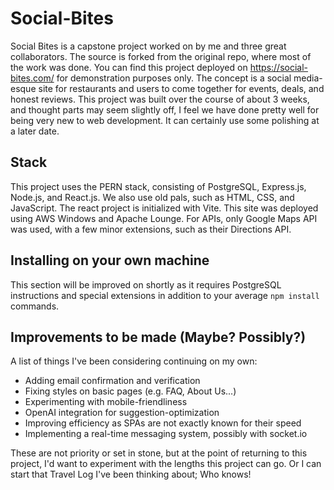 # Social-Bites

Social Bites is a capstone project worked on by me and three great collaborators. The source is forked from the original repo, where most of the work was done. You can find this project deployed on https://social-bites.com/ for demonstration purposes only. The concept is a social media-esque site for restaurants and users to come together for events, deals, and honest reviews. This project was built over the course of about 3 weeks, and thought parts may seem slightly off, I feel we have done pretty well for being very new to web development. It can certainly use some polishing at a later date.

## Stack

This project uses the PERN stack, consisting of PostgreSQL, Express.js, Node.js, and React.js. We also use old pals, such as HTML, CSS, and JavaScript. The react project is initialized with Vite. This site was deployed using AWS Windows and Apache Lounge.
For APIs, only Google Maps API was used, with a few minor extensions, such as their Directions API. 

## Installing on your own machine

This section will be improved on shortly as it requires PostgreSQL instructions and special extensions in addition to your average `npm install` commands. 

## Improvements to be made (Maybe? Possibly?)

A list of things I've been considering continuing on my own:

- Adding email confirmation and verification
- Fixing styles on basic pages (e.g. FAQ, About Us...)
- Experimenting with mobile-friendliness
- OpenAI integration for suggestion-optimization
- Improving efficiency as SPAs are not exactly known for their speed
- Implementing a real-time messaging system, possibly with socket.io

These are not priority or set in stone, but at the point of returning to this project, I'd want to experiment with the lengths this project can go. Or I can start that Travel Log I've been thinking about; Who knows!
